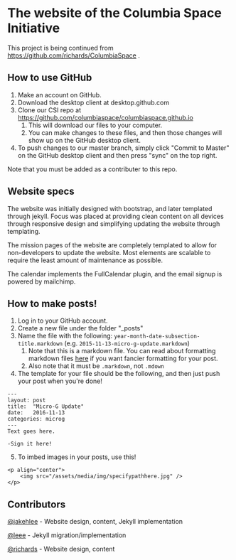 # The website of the Columbia Space Initiative

This project is being continued from https://github.com/richards/ColumbiaSpace .

## How to use GitHub

1. Make an account on GitHub.
2. Download the desktop client at desktop.github.com
3. Clone our CSI repo at https://github.com/columbiaspace/columbiaspace.github.io 
	1. This will download our files to your computer.
	2. You can make changes to these files, and then those changes will show up on the GitHub desktop client.
4. To push changes to our master branch, simply click "Commit to Master" on the GitHub desktop client and then press "sync" on the top right.

Note that you must be added as a contributer to this repo.

## Website specs

The website was initially designed with bootstrap, and later templated through jekyll. Focus was placed at providing clean content on all devices through responsive design and simplifying updating the website through templating.

The mission pages of the website are completely templated to allow for non-developers to update the website. Most elements are scalable to require the least amount of maintenance as possible.

The calendar implements the FullCalendar plugin, and the email signup is powered by mailchimp.

## How to make posts!

1. Log in to your GitHub account.
2. Create a new file under the folder "_posts"
3. Name the file with the following: `year-month-date-subsection-title.markdown` (e.g. `2015-11-13-micro-g-update.markdown`)
	1. Note that this is a markdown file. You can read about formatting markdown files [here](https://help.github.com/articles/markdown-basics/) if you want fancier formatting for your post.
	2. Also note that it must be `.markdown`, not `.mdown`
4. The template for your file should be the following, and then just push your post when you're done!

```
---
layout: post
title:  "Micro-G Update"
date:   2016-11-13
categories: microg
---
Text goes here.

-Sign it here!
```

5. To imbed images in your posts, use this!

```
<p align="center">
	<img src="/assets/media/img/specifypathhere.jpg" />
</p>
```

## Contributors

[@jakehlee](https://github.com/jakehlee) - Website design, content, Jekyll implementation

[@leee](https://github.com/leee) - Jekyll migration/implementation

[@richards](https://github.com/richards) - Website design, content

